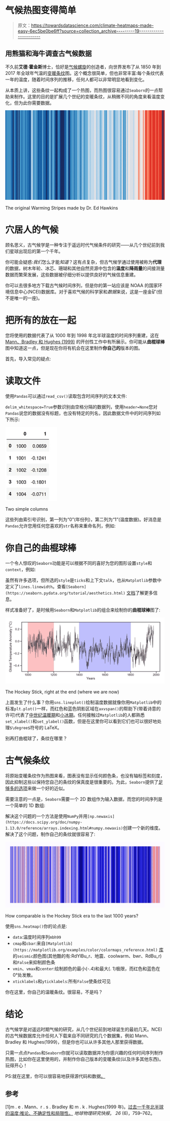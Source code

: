 # 气候热图变得简单

> 原文：<https://towardsdatascience.com/climate-heatmaps-made-easy-6ec5be0be6ff?source=collection_archive---------19----------------------->

## 用熊猫和海牛调查古气候数据

不久前**艾德·霍金斯**博士，恰好是[气候螺旋](https://www.climate-lab-book.ac.uk/spirals/)的创造者，向世界发布了从 1850 年到 2017 年全球年气温的[变暖条纹](https://www.climate-lab-book.ac.uk/2018/warming-stripes/)图。这个概念很简单，但也非常丰富:每个条纹代表一年的温度，随着时间序列的推移，任何人都可以非常明显地看到变化。

从本质上讲，这些条纹一起构成了一个热图，而热图很容易通过`Seaborn`的一点帮助来制作。这里的目的是扩展几个世纪的变暖条纹，从稍微不同的角度来看温度变化，但为此你需要数据。

![](img/e406c0841cf39171c8f422731b672bdd.png)

The original Warming Stripes made by Dr. Ed Hawkins

# 穴居人的气候

顾名思义，古气候学是一种专注于遥远时代气候条件的研究——从几个世纪前到我们星球出现后的第一个千年。

你可能会疑惑:*我们*怎么才能*知道*？这有点复杂，但古气候学通过使用被称为**代理**的数据，树木年轮、冰芯、珊瑚和其他自然资源中包含的**温度**和**降雨量**的间接测量数据而繁荣发展，这些数据被仔细分析以提供良好的气候信息重建。

你可以去很多地方下载古气候时间序列，但是你的第一站应该是 NOAA 的国家环境信息中心(NCEI)数据库。对于喜欢气候的科学家和*数据*来说，这是一座金矿(但不是唯一的一座)。

# 把所有的放在一起

您将使用的数据代表了从 1000 年到 1998 年北半球温度的时间序列重建，这在 [Mann、Bradley 和 Hughes (1999)](https://agupubs.onlinelibrary.wiley.com/doi/abs/10.1029/1999GL900070%4010.1002/%28ISSN%291944-8007.GRL40) 的开创性工作中有所展示。你可能从**曲棍球棒**图中知道这一点，但是现在你将有机会在这里制作**你自己的**版本的图。

首先，导入常见的疑点:

# 读取文件

使用`Pandas`可以通过`read_csv()`读取包含时间序列的文本文件:

`delim_whitespace=True`参数识别由空格分隔的数据列，使用`header=None`您对`Pandas`说您的数据没有标题，也没有特定的列名，因此数据文件中的时间序列如下所示:

![](img/26da9ae4054cb13143d6289645171e4d.png)

Two simple columns

这些列由索引号识别，第一列为“0”(年份列)，第二列为“1”(温度数据)。好消息是`Pandas`允许您用任何您喜欢的`str`名称来重命名列，例如:

# 你自己的曲棍球棒

一个令人惊叹的`Seaborn`功能是可以根据不同的喜好为您的图形设置`style`和`context`，例如:

虽然有许多选项，但所选的`style`是`ticks`和上下文`talk`，也从`Matplotlib`参数中定义了`lines.linewidth`。查看`[Seaborn](https://seaborn.pydata.org/tutorial/aesthetics.html)` [文档](https://seaborn.pydata.org/tutorial/aesthetics.html)了解更多信息。

样式准备好了，是时候用`Seaborn`和`Matplotlib`的组合来绘制你的**曲棍球棒**图了:

![](img/3de22c330a36f839e0e09b9505ca961d.png)

The Hockey Stick, right at the end (where we are now)

上面发生了什么事？你用`sns.lineplot()`绘制温度数据就像你用`Matplotlib`中的标准`plt.plot()`一样，而红色和蓝色阴影区域在`axvspan()`的帮助下(带着诗意的许可)代表了[中世纪温暖期](https://en.wikipedia.org/wiki/Medieval_Warm_Period)和[小冰期](https://en.wikipedia.org/wiki/Little_Ice_Age)。任何接触过`Matplotlib`的人都熟悉`set_xlabel()`和`set_ylabel()`函数，但是在这里你可以看到它们也可以很好地处理`$\degree$`符号的 LaTeX。

别再打曲棍球了，条纹在哪里？

# 古气候条纹

将原始变暖条纹作为热图来看，图表没有显示任何颜色条，也没有轴标签和刻度，因此抑制这些以保持您自己的条纹的保真度是很重要的。为此，`Seaborn`提供了[足够多的选项](https://seaborn.pydata.org/generated/seaborn.heatmap.html)来做一个好的近似。

需要注意的一点是，`Seaborn`需要一个 2D 数组作为输入数据，而您的时间序列是一个简单的 1D 数组:

解决这个问题的一个方法是使用`NumPy`并用`[np.newaxis](https://docs.scipy.org/doc/numpy-1.13.0/reference/arrays.indexing.html#numpy.newaxis)`创建一个新的维度。解决了这个问题，制作自己的条纹就很容易了:

![](img/f40bafa9cb4d6c3cd8acb38d06c22cdf.png)

How comparable is the Hockey Stick era to the last 1000 years?

使用`sns.heatmap()`你的论点是:

*   `data`:温度时间序列`mbh99`
*   `cmap`和`cbar`:来自`[Matplotlib](https://matplotlib.org/examples/color/colormaps_reference.html)` [库](https://matplotlib.org/examples/color/colormaps_reference.html)的`seismic`颜色图(其他酷的有:RdYlBu_r、地震、coolwarm、bwr、RdBu_r)和`False`来抑制颜色条
*   `vmin`、`vmax`和`center`:绘制颜色的最小(-.4)和最大(. 1)极限，而红色和蓝色在 0°处发散。
*   `xticklabels`和`yticklabels`:所有`False`使条纹可见

你在这里，你自己的温暖条纹。很容易，不是吗？

# 结论

古气候学是对遥远时期气候的研究，从几个世纪前到地球诞生的最初几天。NCEI 的古气候数据库允许任何人下载来自不同研究的几个数据集，例如 Mann、Bradley 和 Hughes(1999)，但是你也可以从许多其他人那里获得数据。

只需一点点`Pandas`和`Seaborn`你就可以读取数据并为你感兴趣的任何时间序列制作热图，比如你在这里使用的，并制作你自己版本的变暖条纹(以及许多其他东西)。玩得开心！

PS:就在这里，你可以很容易地获得源代码和数据[。](https://github.com/willyhagi/flyingcircus/tree/master/Paleostripes)

## 参考

[1]m . e . Mann、r . s . Bradley 和 m . k . Hughes(1999 年)。[过去一千年北半球的温度:推论、不确定性和局限性。](https://agupubs.onlinelibrary.wiley.com/doi/10.1029/1999GL900070) *地球物理研究快报*， *26* (6)，759–762。